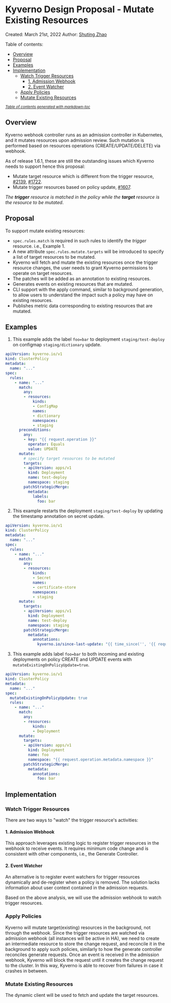 # Kyverno Design Proposal - Mutate Existing Resources

Created: March 21st, 2022
Author: [Shuting Zhao](https://github.com/realshuting)


Table of contents:
  * [Overview](#overview)
  * [Proposal](#proposal)
  * [Examples](#examples)
  * [Implementation](#implementation)
    + [Watch Trigger Resources](#watch-trigger-resources)
      - [1. Admission Webhook](#1-admission-webhook)
      - [2. Event Watcher](#2-event-watcher)
    + [Apply Policies](#apply-policies)
    + [Mutate Existing Resources](#mutate-existing-resources)

<small><i><a href='http://ecotrust-canada.github.io/markdown-toc/'>Table of contents generated with markdown-toc</a></i></small>


## Overview

Kyverno webhook controller runs as an admission controller in Kubernetes, and it mutates resources upon admission review. Such mutation is performed based on resources operations (CREATE/UPDATE/DELETE) via webhook.

As of release 1.6.1, these are still the outstanding issues which Kyverno needs to support hence this proposal:

- Mutate target resource which is different from the trigger resource, [#2139](https://github.com/kyverno/kyverno/issues/2139), [#1722](https://github.com/kyverno/kyverno/issues/1722).
- Mutate trigger resources based on policy update, [#1607](https://github.com/kyverno/kyverno/issues/1607).

*The **trigger** resource is matched in the policy while the **target** resource is the resource to be mutated*.


## Proposal

To support mutate existing resources:

- `spec.rules.match` is required in such rules to identify the *trigger* resource. i.e., Example 1.
- A new attribute `spec.rules.mutate.targets` will be introduced to specify a list of target resources to be mutated.
- Kyverno will fetch and mutate the existing resources once the trigger resource changes, the user needs to grant Kyverno permissions to operate on target resources.
- The patches will be added as an annotation to existing resources.
- Generates events on existing resources that are mutated.
- CLI support with the apply command, similar to background generation, to allow users to understand the impact such a policy may have on existing resources.
- Publishes metric data corresponding to existing resources that are mutated.




## Examples

1. This example adds the label `foo=bar` to deployment `staging/test-deploy` on configmap `staging/dictionary` update.

```yaml
apiVersion: kyverno.io/v1
kind: ClusterPolicy
metadata:
  name: "..."
spec:
  rules:
    - name: "..."
      match:
        any:
        - resources:
            kinds:
            - ConfigMap
            names:
            - dictionary
            namespaces:
            - staging
      preconditions:
        any:
        - key: "{{ request.operation }}"
          operator: Equals
          value: UPDATE
      mutate:
        # specify target resources to be mutated
        targets:
        - apiVersion: apps/v1
          kind: Deployment
          name: test-deploy
          namespace: staging
        patchStrategicMerge:
          metadata:
            labels:
              foo: bar
```

2. This example restarts the deployment `staging/test-deploy` by updating the timestamp annotation on secret update.
```yaml
apiVersion: kyverno.io/v1
kind: ClusterPolicy
metadata:
  name: "..."
spec:
  rules:
    - name: "..."
      match:
        any:
        - resources:
            kinds:
            - Secret
            names:
            - certificate-store
            namespaces:
            - staging
      mutate:
        targets:
        - apiVersion: apps/v1
          kind: Deployment
          name: test-deploy
          namespace: staging
        patchStrategicMerge:
          metadata:
            annotations:
              kyverno.io/since-last-update: "{{ time_since('', '{{ request.object.metadata.creationTimestamp }}', '') }}"
```

3. This example adds label `foo=bar` to both incoming and existing deployments on policy CREATE and UPDATE events with `mutateExistingOnPolicyUpdate=true`.

```yaml
apiVersion: kyverno.io/v1
kind: ClusterPolicy
metadata:
  name: "..."
spec:
  mutateExistingOnPolicyUpdate: true
  rules:
    - name: "..."
      match:
        any: 
        - resources:
            kinds:
            - Deployment
      mutate:
        targets:
        - apiVersion: apps/v1
          kind: Deployment
          name: foo
          namespace: "{{ request.operation.metadata.namespace }}"
        patchStrategicMerge:
          metadata:
            annotations:
              foo: bar
```

## Implementation

### Watch Trigger Resources

There are two ways to "watch" the trigger resource's activities:

#### 1. Admission Webhook

This approach leverages existing logic to register trigger resources in the webhook to receive events. It requires minimum code change and is consistent with other components, i.e., the Generate Controller.

#### 2. Event Watcher

An alternative is to register event watchers for trigger resources dynamically and de-register when a policy is removed. The solution lacks information about user context contained in the admission requests.

Based on the above analysis, we will use the admission webhook to watch trigger resources.

### Apply Policies

Kyverno will mutate target(existing) resources in the background, not through the webhook. Since the trigger resources are watched via admission webhook (all instances will be active in HA), we need to create an intermediate resource to store the change request, and reconcile it in the background to apply such policies, similarly to how the generate controller reconciles generate requests. Once an event is received in the admission webhook, Kyverno will block the request until it creates the change request to the cluster. In this way, Kyverno is able to recover from failures in case it crashes in between.

### Mutate Existing Resources

The dynamic client will be used to fetch and update the target resources.
